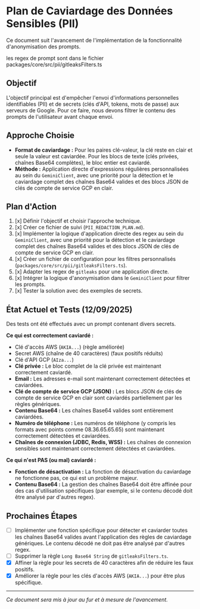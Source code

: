 # Plan de Caviardage des Données Sensibles (PII)

Ce document suit l'avancement de l'implémentation de la fonctionnalité d'anonymisation des prompts.

les regex de prompt sont dans le fichier packages/core/src/pii/gitleaksFilters.ts

## Objectif

L'objectif principal est d'empêcher l'envoi d'informations personnelles identifiables (PII) et de secrets (clés d'API, tokens, mots de passe) aux serveurs de Google. Pour ce faire, nous devons filtrer le contenu des prompts de l'utilisateur avant chaque envoi.

## Approche Choisie

- **Format de caviardage :** Pour les paires clé-valeur, la clé reste en clair et seule la valeur est caviardée. Pour les blocs de texte (clés privées, chaînes Base64 complètes), le bloc entier est caviardé.
- **Méthode :** Application directe d'expressions régulières personnalisées au sein du `GeminiClient`, avec une priorité pour la détection et le caviardage complet des chaînes Base64 valides et des blocs JSON de clés de compte de service GCP en clair.

## Plan d'Action

1.  [x] Définir l'objectif et choisir l'approche technique.
2.  [x] Créer ce fichier de suivi (`PII_REDACTION_PLAN.md`).
3.  [x] Implémenter la logique d'application directe des regex au sein du `GeminiClient`, avec une priorité pour la détection et le caviardage complet des chaînes Base64 valides et des blocs JSON de clés de compte de service GCP en clair.
4.  [x] Créer un fichier de configuration pour les filtres personnalisés (`packages/core/src/pii/gitleaksFilters.ts`).
5.  [x] Adapter les regex de `gitleaks` pour une application directe.
6.  [x] Intégrer la logique d'anonymisation dans le `GeminiClient` pour filtrer les prompts.
7.  [x] Tester la solution avec des exemples de secrets.

## État Actuel et Tests (12/09/2025)

Des tests ont été effectués avec un prompt contenant divers secrets.

**Ce qui est correctement caviardé :**

- Clé d'accès AWS (`AKIA...`) (règle améliorée)
- Secret AWS (chaîne de 40 caractères) (faux positifs réduits)
- Clé d'API GCP (`AIza...`)
- **Clé privée :** Le bloc complet de la clé privée est maintenant correctement caviardé.
- **Email :** Les adresses e-mail sont maintenant correctement détectées et caviardées.
- **Clé de compte de service GCP (JSON) :** Les blocs JSON de clés de compte de service GCP en clair sont caviardés partiellement par les règles génériques.
- **Contenu Base64 :** Les chaînes Base64 valides sont entièrement caviardées.
- **Numéro de téléphone :** Les numéros de téléphone (y compris les formats avec points comme 08.36.65.65.65) sont maintenant correctement détectées et caviardées.
- **Chaînes de connexion (JDBC, Redis, WSS) :** Les chaînes de connexion sensibles sont maintenant correctement détectées et caviardées.

**Ce qui n'est PAS (ou mal) caviardé :**

- **Fonction de désactivation :** La fonction de désactivation du caviardage ne fonctionne pas, ce qui est un problème majeur.
- **Contenu Base64 :** La gestion des chaînes Base64 doit être affinée pour des cas d'utilisation spécifiques (par exemple, si le contenu décodé doit être analysé par d'autres regex).

## Prochaines Étapes

- [ ] Implémenter une fonction spécifique pour détecter et caviarder toutes les chaînes Base64 valides avant l'application des règles de caviardage génériques. Le contenu décodé ne doit pas être analysé par d'autres regex.
- [ ] Supprimer la règle `Long Base64 String` de `gitleaksFilters.ts`.
- [x] Affiner la règle pour les secrets de 40 caractères afin de réduire les faux positifs.
- [x] Améliorer la règle pour les clés d'accès AWS (`AKIA...`) pour être plus spécifique.

---

_Ce document sera mis à jour au fur et à mesure de l'avancement._
